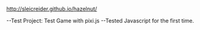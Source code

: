http://sleicreider.github.io/hazelnut/

--Test Project: Test Game with pixi.js
--Tested Javascript for the first time.

